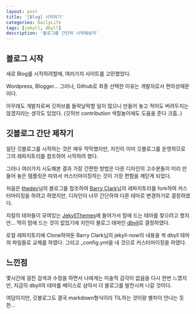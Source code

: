 ```yaml
---
layout: post
title: '[Blog] 시작하기'
categories: DailyLife
tags: [jekyll, dbyll]
description: '블로그를 간단히 시작해보자'
---
```


## 블로그 시작
새로 Blog를 시작하려할때, 여러가지 사이트를 고민했었다. 

Wordpress, Blogger... 그러나, Github로 최종 선택한 이유는 개발자로서 편의성때문이다.

아무래도 개발자로써 깃허브를 들락날락할 일이 많으니 만들어 놓고 적어도 버려두지는 않겠지라는 생각도 있었다. (깃허브 contribution 색칠놀이에도 도움을 준다 크흠..)

## 깃블로그 간단 제작기
일단 깃블로그를 시작하는 것은 매우 막막했지만, 지인이 이미 깃블로그를 운영하므로 그의 레파지토리를 참조하여 시작하려 했다.

그러나 여러가지 시도해본 결과 가장 간편한 방법은 다른 디자인의 고수분들이 미리 만들어 놓은 템플릿은 따와서 커스터마이징하는 것이 가장 편함을 깨닫게 되었다.

처음은 [thedev](http://thdev.net/653)님의 블로그를 참조하여 [Barry Clark](https://github.com/barryclark/jekyll-now)님의 레파지토리를 fork하여 커스터마이징을 하려고 하였지만, 디자인이 너무 간단하여 다른 테마로 변경하기로 결정하였다.

지킬의 테마들이 모여있는 [JekyllThemes](http://jekyllthemes.org)에 들어가서 맘에 드는 테마를 찾으려고 했지만... 딱히 맘에 드는 것이 없었기에 지인이 블로그 테마인 [dbyll](https://github.com/dbtek/dbyll)로 결정하였다.

로컬 레파지토리에 Clone하여둔 Barry Clark님의 jekyll-now의 내용을 싹 dbyll 테마의 파일들로 교체를 하였다. 그리고 _config.yml을 내 것으로 커스터마이징을 하였다.

## 느낀점
몇시간에 걸친 검색과 수정을 하면서 나에게는 미술적 감각이 없음을 다시 한번 느꼈지만, 지금의 dbyll의 테마를 베이스로 삼아서 더 블로그를 발전시켜 나갈 것이다. 

여담이지만, 깃블로그도 결국 markdown형식이라 TIL하는 것이랑 별차이 안나는 듯한...


